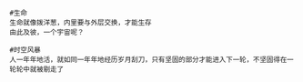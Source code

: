 ```
#生命
生命就像拨洋葱，内里要与外层交换，才能生存
由此及彼，一个宇宙呢？
```

```shell
#时空风暴
人一年年地活，就如同一年年地经历岁月刮刀，只有坚固的部分才能进入下一轮，不坚固得在一轮轮中就被剔走了
```


